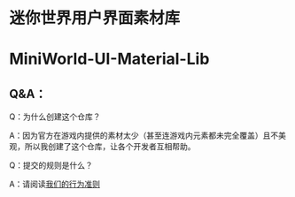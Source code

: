 # 迷你世界用户界面素材库

# MiniWorld-UI-Material-Lib

## Q&A：

Q：为什么创建这个仓库？

A：因为官方在游戏内提供的素材太少（甚至连游戏内元素都未完全覆盖）且不美观，所以我创建了这个仓库，让各个开发者互相帮助。

Q：提交的规则是什么？

A：请阅读[我们的行为准则](CODE_OF_CONDUCT.md)
